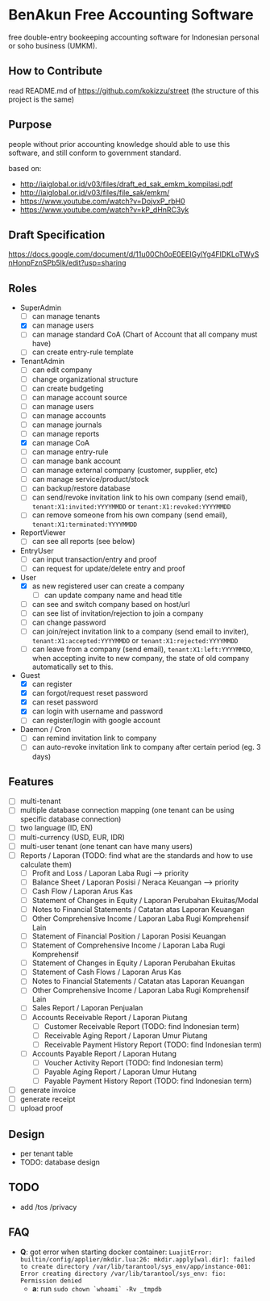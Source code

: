
# BenAkun Free Accounting Software

free double-entry bookeeping accounting software for Indonesian personal or soho business (UMKM).

## How to Contribute

read README.md of https://github.com/kokizzu/street (the structure of this project is the same)

## Purpose

people without prior accounting knowledge should able to use this software, and still conform to government standard.

based on:
- http://iaiglobal.or.id/v03/files/draft_ed_sak_emkm_kompilasi.pdf
- http://iaiglobal.or.id/v03/files/file_sak/emkm/
- https://www.youtube.com/watch?v=DojvxP_rbH0
- https://www.youtube.com/watch?v=kP_dHnRC3yk

## Draft Specification

https://docs.google.com/document/d/11u00Ch0oE0EEIGylYg4FlDKLoTWySnHonpFznSPb5Ik/edit?usp=sharing

## Roles

- SuperAdmin
  - [ ] can manage tenants
  - [x] can manage users
  - [ ] can manage standard CoA (Chart of Account that all company must have)
  - [ ] can create entry-rule template
- TenantAdmin
  - [ ] can edit company
  - [ ] change organizational structure
  - [ ] can create budgeting
  - [ ] can manage account source
  - [ ] can manage users
  - [ ] can manage accounts
  - [ ] can manage journals
  - [ ] can manage reports
  - [x] can manage CoA
  - [ ] can manage entry-rule
  - [ ] can manage bank account
  - [ ] can manage external company (customer, supplier, etc)
  - [ ] can manage service/product/stock
  - [ ] can backup/restore database
  - [ ] can send/revoke invitation link to his own company (send email), `tenant:X1:invited:YYYYMMDD` or `tenant:X1:revoked:YYYYMMDD`
  - [ ] can remove someone from his own company (send email), `tenant:X1:terminated:YYYYMMDD`
- ReportViewer
  - [ ] can see all reports (see below)
- EntryUser
  - [ ] can input transaction/entry and proof
  - [ ] can request for update/delete entry and proof
- User
  - [x] as new registered user can create a company
    - [ ] can update company name and head title
  - [ ] can see and switch company based on host/url
  - [ ] can see list of invitation/rejection to join a company
  - [ ] can change password
  - [ ] can join/reject invitation link to a company (send email to inviter), `tenant:X1:accepted:YYYYMMDD` or `tenant:X1:rejected:YYYYMMDD`
  - [ ] can leave from a company (send email), `tenant:X1:left:YYYYMMDD`, when accepting invite to new company, the state of old company automatically set to this.
- Guest
  - [x] can register 
  - [x] can forgot/request reset password
  - [x] can reset password
  - [x] can login with username and password
  - [ ] can register/login with google account
 
- Daemon / Cron
  - [ ] can remind invitation link to company
  - [ ] can auto-revoke invitation link to company after certain period (eg. 3 days)

## Features

- [ ] multi-tenant
- [ ] multiple database connection mapping (one tenant can be using specific database connection)
- [ ] two language (ID, EN)
- [ ] multi-currency (USD, EUR, IDR)
- [ ] multi-user tenant (one tenant can have many users)
- [ ] Reports / Laporan (TODO: find what are the standards and how to use calculate them)
  - [ ] Profit and Loss / Laporan Laba Rugi --> priority
  - [ ] Balance Sheet / Laporan Posisi / Neraca Keuangan --> priority
  - [ ] Cash Flow / Laporan Arus Kas
  - [ ] Statement of Changes in Equity / Laporan Perubahan Ekuitas/Modal
  - [ ] Notes to Financial Statements / Catatan atas Laporan Keuangan
  - [ ] Other Comprehensive Income / Laporan Laba Rugi Komprehensif Lain
  - [ ] Statement of Financial Position / Laporan Posisi Keuangan
  - [ ] Statement of Comprehensive Income / Laporan Laba Rugi Komprehensif
  - [ ] Statement of Changes in Equity / Laporan Perubahan Ekuitas
  - [ ] Statement of Cash Flows / Laporan Arus Kas
  - [ ] Notes to Financial Statements / Catatan atas Laporan Keuangan
  - [ ] Other Comprehensive Income / Laporan Laba Rugi Komprehensif Lain
  - [ ] Sales Report / Laporan Penjualan
  - [ ] Accounts Receivable Report / Laporan Piutang
    - [ ] Customer Receivable Report (TODO: find Indonesian term)
    - [ ] Receivable Aging Report / Laporan Umur Piutang
    - [ ] Receivable Payment History Report (TODO: find Indonesian term)
  - [ ] Accounts Payable Report / Laporan Hutang
    - [ ] Voucher Activity Report (TODO: find Indonesian term)
    - [ ] Payable Aging Report / Laporan Umur Hutang
    - [ ] Payable Payment History Report (TODO: find Indonesian term)
- [ ] generate invoice
- [ ] generate receipt
- [ ] upload proof

## Design

- per tenant table
- TODO: database design

## TODO
- add /tos /privacy

## FAQ
- **Q**: got error when starting docker container: `LuajitError: builtin/config/applier/mkdir.lua:26: mkdir.apply[wal.dir]: failed to create directory /var/lib/tarantool/sys_env/app/instance-001: Error creating directory /var/lib/tarantool/sys_env: fio: Permission denied`
  - **a**: run ``sudo chown `whoami` -Rv _tmpdb``